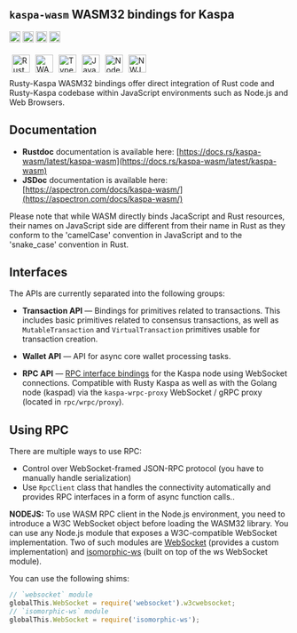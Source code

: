 
## `kaspa-wasm` WASM32 bindings for Kaspa

[<img alt="github" src="https://img.shields.io/badge/github-kaspanet/rusty--kaspa-8da0cb?style=for-the-badge&labelColor=555555&color=8da0cb&logo=github" height="20">](https://github.com/kaspanet/rusty-kaspa/tree/master/wasm)
[<img alt="crates.io" src="https://img.shields.io/crates/v/kaspa-wasm.svg?maxAge=2592000&style=for-the-badge&color=fc8d62&logo=rust" height="20">](https://crates.io/crates/kaspa-wasm)
[<img alt="docs.rs" src="https://img.shields.io/badge/docs.rs-kaspa--wasm-56c2a5?maxAge=2592000&style=for-the-badge&logo=docs.rs" height="20">](https://docs.rs/kaspa-wasm)
<img alt="license" src="https://img.shields.io/crates/l/kaspa-wasm.svg?maxAge=2592000&color=6ac&style=for-the-badge&logoColor=fff" height="20">

<img align="left" alt="Rust" height="32px" style="margin: 5px;" src="https://aspectron.com/images/ferris.svg" />
<img align="left" alt="WASM" height="32px" style="margin: 5px;" src="https://aspectron.com/images/wasm.svg" />
<img align="left" alt="TypeScript" height="32px" style="margin: 5px;" src="https://cdn.jsdelivr.net/gh/devicons/devicon/icons/typescript/typescript-plain.svg" />
<img align="left" alt="JavaScript" height="32px" style="margin: 5px;" src="https://cdn.jsdelivr.net/gh/devicons/devicon/icons/javascript/javascript-plain.svg" />
<img align="left" alt="NodeJS" height="32px" style="margin: 5px;" src="https://cdn.jsdelivr.net/gh/devicons/devicon/icons/nodejs/nodejs-original.svg" />
<img align="left" alt="NWJS" height="32px" style="margin: 5px;" src="https://cdn.jsdelivr.net/gh/devicons/devicon/icons/nodewebkit/nodewebkit-original.svg" />

<br/>&nbsp;<br/>

Rusty-Kaspa WASM32 bindings offer direct integration of Rust code and Rusty-Kaspa
codebase within JavaScript environments such as Node.js and Web Browsers.



## Documentation

- **Rustdoc** documentation is available here: [https://docs.rs/kaspa-wasm/latest/kaspa-wasm](https://docs.rs/kaspa-wasm/latest/kaspa-wasm)
- **JSDoc** documentation is available here: [https://aspectron.com/docs/kaspa-wasm/](https://aspectron.com/docs/kaspa-wasm/)

Please note that while WASM directly binds JacaScript and Rust resources, their names on JavaScript side
are different from their name in Rust as they conform to the 'camelCase' convention in JavaScript and 
to the 'snake_case' convention in Rust. 

## Interfaces

The APIs are currently separated into the following groups:

- **Transaction API** — Bindings for primitives related to transactions.
This includes basic primitives related to consensus transactions, as well as
`MutableTransaction` and `VirtualTransaction` primitives usable for 
transaction creation.

- **Wallet API** — API for async core wallet processing tasks.

- **RPC API** — [RPC interface bindings](https://docs.rs/kaspa-wasm/latest/kaspa-wasm/rpc) for the Kaspa node using WebSocket connections.
Compatible with Rusty Kaspa as well as with the Golang node (kaspad) via the `kaspa-wrpc-proxy` 
WebSocket / gRPC proxy (located in `rpc/wrpc/proxy`).

## Using RPC

There are multiple ways to use RPC:
- Control over WebSocket-framed JSON-RPC protocol (you have to manually handle serialization)
- Use `RpcClient` class that handles the connectivity automatically and provides RPC interfaces in a form of async function calls..

**NODEJS:** To use WASM RPC client in the Node.js environment, you need to introduce a W3C WebSocket object 
before loading the WASM32 library. You can use any Node.js module that exposes a W3C-compatible 
WebSocket implementation. Two of such modules are [WebSocket](https://www.npmjs.com/package/websocket) 
(provides a custom implementation) and [isomorphic-ws](https://www.npmjs.com/package/isomorphic-ws) 
(built on top of the ws WebSocket module).

You can use the following shims:

```js
// `websocket` module
globalThis.WebSocket = require('websocket').w3cwebsocket;
// `isomorphic-ws` module
globalThis.WebSocket = require('isomorphic-ws');
```

